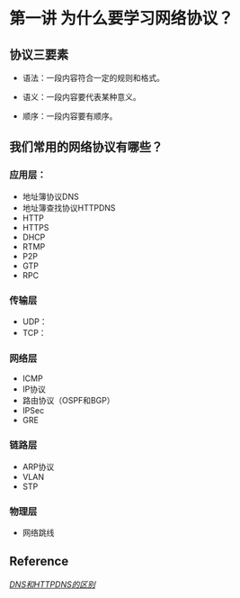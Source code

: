 # 第一讲 为什么要学习网络协议？
## 协议三要素

- 语法：一段内容符合一定的规则和格式。

- 语义：一段内容要代表某种意义。

- 顺序：一段内容要有顺序。

## 我们常用的网络协议有哪些？
### 应用层：
- 地址簿协议DNS
- 地址簿查找协议HTTPDNS
- HTTP
- HTTPS
- DHCP
- RTMP
- P2P
- GTP
- RPC
### 传输层
- UDP：
- TCP：
### 网络层
- ICMP
- IP协议
- 路由协议（OSPF和BGP）
- IPSec
- GRE
### 链路层
- ARP协议
- VLAN
- STP
### 物理层
- 网络跳线

## Reference

*[DNS和HTTPDNS的区别](https://juejin.cn/post/6844903987796246542)*

